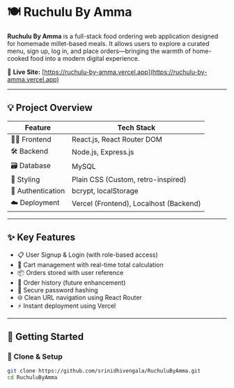 # 🍽️ Ruchulu By Amma

**Ruchulu By Amma** is a full-stack food ordering web application designed for homemade millet-based meals. It allows users to explore a curated menu, sign up, log in, and place orders—bringing the warmth of home-cooked food into a modern digital experience.

🔗 **Live Site:** [https://ruchulu-by-amma.vercel.app](https://ruchulu-by-amma.vercel.app)

---

## 💡 Project Overview

| Feature              | Tech Stack                  |
|----------------------|-----------------------------|
| 👨‍🍳 Frontend         | React.js, React Router DOM   |
| 🛠 Backend           | Node.js, Express.js         |
| 🗃 Database         | MySQL                       |
| 🎨 Styling           | Plain CSS (Custom, retro-inspired) |
| 🔐 Authentication    | bcrypt, localStorage        |
| ☁️ Deployment        | Vercel (Frontend), Localhost (Backend) |

---

## ✨ Key Features

- 📋 User Signup & Login (with role-based access)
- 🛒 Cart management with real-time total calculation
- 📦 Orders stored with user reference
- 🧾 Order history (future enhancement)
- 🔐 Secure password hashing
- 🌐 Clean URL navigation using React Router
- ⚡ Instant deployment using Vercel

---

## 🚀 Getting Started

### 🔧 Clone & Setup

```bash
git clone https://github.com/srinidhivengala/RuchuluByAmma.git
cd RuchuluByAmma
